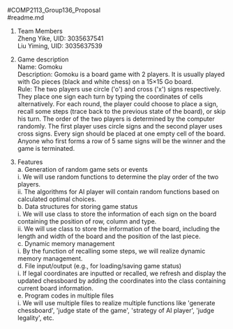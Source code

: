 #COMP2113_Group136_Proposal  
#readme.md  

1. Team Members    
Zheng Yike, UID:  3035637541   
Liu Yiming, UID: 3035637539    


2. Game description   
Name: Gomoku  
Description: Gomoku is a board game with 2 players. It is usually played with Go pieces (black and white chess) on a 15×15 Go board.  
Rule: The two players use circle ('o') and cross ('x') signs respectively. They place one sign each turn by typing the coordinates of cells alternatively. For each round, the player could choose to place a sign, recall some steps (trace back to the previous state of the board), or skip his turn. The order of the two players is determined by the computer randomly. The first player uses circle signs and the second player uses cross signs. Every sign should be placed at one empty cell of the board. Anyone who first forms a row of 5 same signs will be the winner and the game is terminated.   

3. Features   
  a. Generation of random game sets or events    
    i. We will use random functions to determine the play order of the two players.  
    ii. The algorithms for AI player will contain random functions based on calculated optimal choices.  
  b. Data structures for storing game status  
    i. We will use class to store the information of each sign on the board containing the position of row, column and type.  
    ii. We will use class to store the information of the board, including the length and width of the board and the position of the last piece.  
  c. Dynamic memory management  
    i. By the function of recalling some steps, we will realize dynamic memory management.  
  d. File input/output (e.g., for loading/saving game status)  
    i. If legal coordinates are inputted or recalled, we refresh and display the updated chessboard by adding the coordinates into the class containing current board information.  
  e. Program codes in multiple files  
    i. We will use multiple files to realize multiple functions like 'generate chessboard', 'judge state of the game', 'strategy of AI player', 'judge legality', etc.  

